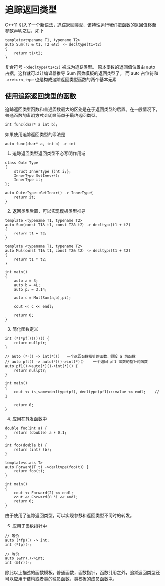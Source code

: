 # 追踪返回类型

C++11 引入了一个新语法，追踪返回类型，该特性运行我们把函数的返回值移至参数声明之后，如下

```
template<typename T1, typename T2>
auto Sum(T1 & t1, T2 &t2) -> decltype(t1+t2)
{
    return t1+t2;
}
```

复合符号 `->decltype(t1+t2)` 被成为追踪类型。
原本函数的返回值位置由 auto 占据，这样就可以让编译器推导 Sum 函数模板的返回类型了。
而 auto 占位符和 `->return_type` 也是构成追踪返回类型函数的两个基本元素

##  使用追踪返回类型的函数

追踪返回类型函数和普通函数最大的区别是在于返回类型的后置。在一般情况下，普通函数的声明方式会明显简单于最终返回类型。

`int func(char* a int b);`

如果使用追踪返回类型的写法是

`auto func(char* a, int b) -> int`

1. 追踪返回类型返回类型不必写明作用域

```
class OuterType
{
    struct InnerType {int i;};
    InnerType GetInner();
    InnerType it;
};

auto OuterType::GetInner() -> InnerType{
    return it;
}
```

2. 返回类型后置，可以实现模板类型推导

```
template <typename T1, typename T2>
auto Sum(const T1& t1, const T2& t2) -> decltype(t1 + t2)
{
    return t1 + t2;
}

template <typename T1, typename T2>
auto Mul(const T1& t1, const T2& t2) -> decltype(t1 + t2)
{
    return t1 * t2;
}

int main()
{
    auto a = 3;
    auto b = 4L;
    auto pi = 3.14;

    auto c = Mul(Sum(a,b),pi);

    cout << c << endl;

    return 0;
}
```

3. 简化函数定义

```
int (*(*pf())())() {
    return nullptr;
}

// auto (*)() -> int(*)()   一个返回函数指针的函数，假设 a 为函数
// auto pf1() -> auto(*)()->int(*)()    一个返回 pf1 函数的指针的函数
auto pf1()->auto(*)()->int(*)() {
    return nullptr;
}

int main()
{
    cout << is_same<decltype(pf), decltype(pf1)>::value << endl;    // 1

    return 0;
}
```

4. 应用在转发函数中

```
double foo(int a) {
    return (double) a + 0.1;
}

int foo(double b) {
    return (int) (b);
}

template<class T>
auto Forward(T t) ->decltype(foo(t)) {
    return foo(t);
}

int main()
{
    cout << Forward(2) << endl;
    cout << Forward(0.5) << endl;
    return 0;
}
```

由于使用了追踪返回类型，可以实现参数和返回类型不同时的转发。

5. 应用于函数指针中

```
// 等价
auto (*fp)() -> int;
int (*fp)();

// 等价
auto (&fr)()->int;
int (&fr)();
```

除此以上描述的函数模板，普通函数，函数指针，函数引用之外，追踪返回类型还可以应用于结构或者类的成员函数，类模板的成员函数中。


